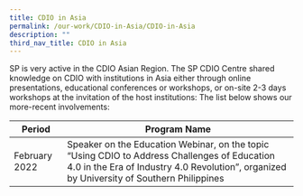 ```yaml
---
title: CDIO in Asia
permalink: /our-work/CDIO-in-Asia/CDIO-in-Asia
description: ""
third_nav_title: CDIO in Asia
---
```

SP is very active in the CDIO Asian Region. The SP CDIO Centre shared knowledge on CDIO with institutions in Asia either through online presentations, educational conferences or workshops, or on-site 2-3 days workshops at the invitation of the host institutions: The list below shows our more-recent involvements:



| Period | Program Name |
| -------- | -------- |
| February 2022     | Speaker on the Education Webinar, on the topic “Using CDIO to Address Challenges of Education 4.0 in the Era of Industry 4.0 Revolution”, organized by University of Southern Philippines     |

